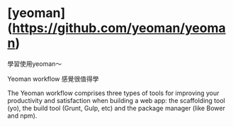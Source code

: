 [yeoman] (https://github.com/yeoman/yeoman)
============================================

學習使用yeoman～


Yeoman workflow 感覺很值得學

The Yeoman workflow comprises three types of tools for improving your productivity and satisfaction when building a web app: the scaffolding tool (yo), the build tool (Grunt, Gulp, etc) and the package manager (like Bower and npm).
